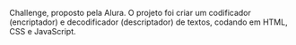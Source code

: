 Challenge, proposto pela Alura. O projeto foi criar um codificador (encriptador) e decodificador (descriptador) de textos, codando em HTML, CSS e JavaScript. 
